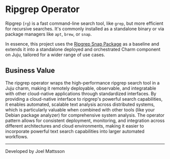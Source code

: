 # Ripgrep Operator

Ripgrep (`rg`) is a fast command-line search tool, like `grep`, but more efficient for recursive searches. It's commonly installed as a standalone binary or via package managers like `apt`, `brew`, or `snap`.

In essence, this project uses the [Ripgrep Snap Package](https://snapcraft.io/ripgrep) as a baseline and extends it into a standalone deployed and orchestrated Charm component on Juju, tailored for a wider range of use cases.



## Business Value

The ripgrep operator wraps the high-performance ripgrep search tool in a Juju charm, making it remotely deployable, observable, and integratable with other cloud-native applications through standardized interfaces. By providing a cloud-native interface to ripgrep's powerful search capabilities, it enables automated, scalable text analysis across distributed systems, which is particularly valuable when combined with other tools (like your Debian package analyzer) for comprehensive system analysis. The operator pattern allows for consistent deployment, monitoring, and integration across different architectures and cloud environments, making it easier to incorporate powerful text search capabilities into larger automated workflows.



---

Developed by Joel Mattsson